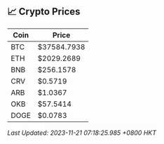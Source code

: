 ## 📈 Crypto Prices

| Coin | Price |
| ---- | ----- |
| BTC | $37584.7938 |
| ETH | $2029.2689 |
| BNB | $256.1578 |
| CRV | $0.5719 |
| ARB | $1.0367 |
| OKB | $57.5414 |
| DOGE | $0.0783 |

_Last Updated: 2023-11-21 07:18:25.985 +0800 HKT_